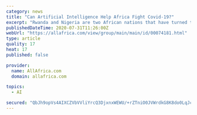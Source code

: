 ```yaml
---
category: news
title: "Can Artificial Intelligence Help Africa Fight Covid-19?"
excerpt: "Rwanda and Nigeria are two African nations that have turned to artificial intelligence (AI) to curb the Covid-19 pandemic. This comes after Tshilidzi Marwala of The Daily Maverick in South Africa wrote that mathematics and AI could be used to determine when the nation should lift its lockdown."
publishedDateTime: 2020-07-31T11:26:00Z
webUrl: "https://allafrica.com/view/group/main/main/id/00074181.html"
type: article
quality: 17
heat: 17
published: false

provider:
  name: AllAfrica.com
  domain: allafrica.com

topics:
  - AI

secured: "QbJh9opVs4AIXCZVbVVliYrcQ3DjxnxWEWU/+rZTniO0JVWrdkG8K8do0LqJcGv/ITlLA29lx07r31sfuaCKWXpBzbA2i9whbAMGl3qRh4YRcB8gAfdg/aYKotfN3hhjxavF2xHfznM5bdsE7TNPaT9xtzkBAYKumEoFOo9n4NVWK8QYen5aSDNQXiME1cX4pAxj/ZEW6lUPcxfh0er6VI+blUGaFq5GMQX1xKEFoQhlWrCb9GRfdrWsi8xHAIiFPR6NTGxBsYOk9ezAm9cPeI5JwfGA2sKafc9iRZTPWIfvAKnR3w87fbbrfpXBucP2qBezISAIDqFA/I8gZX5pKA==;2Qqz2q1jkXBahwiVKhNgAg=="
---
```



